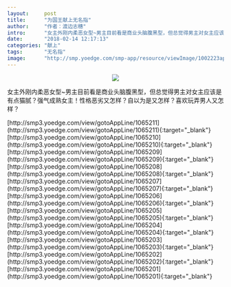 ```yaml
---
layout:     post
title:      "为国王献上无名指"
author:     "作者：渡边志穗"
intro:      "女主外刚内柔恶女型~男主目前看是商业头脑腹黑型，但总觉得男主对女主应该是有点猫腻？强气成熟女主！性格恶劣又怎样？自以为是又怎样？喜欢玩弄男人又怎样？"
date:       "2018-02-14 12:17:13"
categories: "献上"
tags:       "无名指"
image:      "http://smp.yoedge.com/smp-app/resource/viewImage/1002223appline.png"
---
```

<div style="text-align: center">
<p><img src="http://smp.yoedge.com/smp-app/resource/viewImage/1002223appline.png"/></p>
</div>
<p class="post-meta">
<span>女主外刚内柔恶女型~男主目前看是商业头脑腹黑型，但总觉得男主对女主应该是有点猫腻？强气成熟女主！性格恶劣又怎样？自以为是又怎样？喜欢玩弄男人又怎样？</span>
</p>
[http://smp3.yoedge.com/view/gotoAppLine/1065211](http://smp3.yoedge.com/view/gotoAppLine/1065211){:target="_blank"}
[http://smp3.yoedge.com/view/gotoAppLine/1065210](http://smp3.yoedge.com/view/gotoAppLine/1065210){:target="_blank"}
[http://smp3.yoedge.com/view/gotoAppLine/1065209](http://smp3.yoedge.com/view/gotoAppLine/1065209){:target="_blank"}
[http://smp3.yoedge.com/view/gotoAppLine/1065208](http://smp3.yoedge.com/view/gotoAppLine/1065208){:target="_blank"}
[http://smp3.yoedge.com/view/gotoAppLine/1065207](http://smp3.yoedge.com/view/gotoAppLine/1065207){:target="_blank"}
[http://smp3.yoedge.com/view/gotoAppLine/1065206](http://smp3.yoedge.com/view/gotoAppLine/1065206){:target="_blank"}
[http://smp3.yoedge.com/view/gotoAppLine/1065205](http://smp3.yoedge.com/view/gotoAppLine/1065205){:target="_blank"}
[http://smp3.yoedge.com/view/gotoAppLine/1065204](http://smp3.yoedge.com/view/gotoAppLine/1065204){:target="_blank"}
[http://smp3.yoedge.com/view/gotoAppLine/1065203](http://smp3.yoedge.com/view/gotoAppLine/1065203){:target="_blank"}
[http://smp3.yoedge.com/view/gotoAppLine/1065202](http://smp3.yoedge.com/view/gotoAppLine/1065202){:target="_blank"}
[http://smp3.yoedge.com/view/gotoAppLine/1065201](http://smp3.yoedge.com/view/gotoAppLine/1065201){:target="_blank"}


